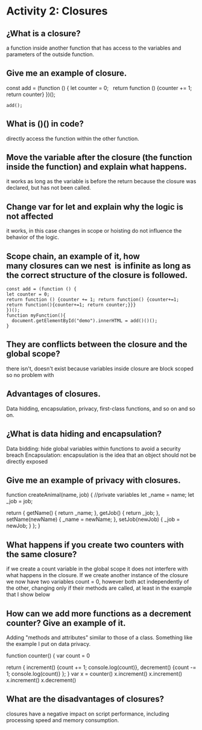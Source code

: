 # Activity 2: Closures
## ¿What is a closure? 
a function inside another function that has access to the variables and parameters of the outside function.

## Give me an example of closure. 
  const add = (function () {
	  let counter = 0;
	  return function () {counter += 1; return counter}
	})();

	add();

## What is ()() in code?
directly access the function within the other function.

## Move the variable after the closure (the function inside the function) and explain what happens. 
it works as long as the variable is before the return because the closure was declared, but has not been called.

## Change var for let and explain why the logic is not affected 
it works, in this case changes in scope or hoisting do not influence the behavior of the logic.

## Scope chain, an example of it, how many closures can we nest  is infinite as long as the correct structure of the closure is followed.
	const add = (function () {
	let counter = 0;
	return function () {counter += 1; return function() {counter+=1; return function(){counter+=1; return counter;}}}
	})();
	function myFunction(){
	  document.getElementById("demo").innerHTML = add()()();
	}
  
## They are conflicts between the closure and the global scope?
there isn't, doesn't exist because variables inside closure are block scoped so no problem with

## Advantages of closures.
Data hidding, encapsulation, privacy, first-class functions, and so on and so on.

## ¿What is data hiding and encapsulation?
Data bidding: hide global variables within functions to avoid a security breach
Encapsulation: encapsulation is the idea that an object should not be directly exposed

## Give me an example of privacy with closures. 
function createAnimal(name, job) {
  //private variables
  let _name = name;
  let _job = job;

 return {
   getName() {
      return _name;
    },
    getJob() {
      return _job;
    },
   setName(newName) {
      _name = newName;
    },
    setJob(newJob) {
      _job = newJob;
    }
  };
}

## What happens if you create two counters with the same closure? 
if we create a count variable in the global scope it does not interfere with what happens in the closure.
If we create another instance of the closure we now have two variables count = 0, however both act independently of the other, changing only if their methods are called, at least in the example that I show below

## How can we add more functions as a decrement counter? Give an example of it. 
Adding "methods and attributes" similar to those of a class. Something like the example I put on data privacy.

function counter() {
 var count = 0

 return {
   increment() {count += 1; console.log(count)},
   decrement() {count -= 1; console.log(count)}
  };
}
var x = counter()
x.increment()
x.increment()
x.increment()
x.decrement()

## What are the disadvantages of closures? 
closures have a negative impact on script performance, including processing speed and memory consumption.
